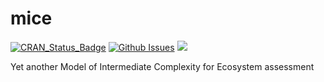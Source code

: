 # mice

[![CRAN_Status_Badge](http://www.r-pkg.org/badges/version/yamice)](http://cran.r-project.org/package=yamice)
[![Github Issues](http://githubbadges.herokuapp.com/roliveros-ramos/mice/issues.svg?style=flat-square)](https://github.com/roliveros-ramos/mice/issues)
[![](http://cranlogs.r-pkg.org/badges/yamice)](http://cran.rstudio.com/web/packages/yamice/index.html)

Yet another Model of Intermediate Complexity for Ecosystem assessment
